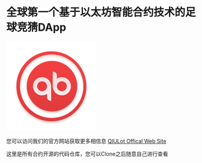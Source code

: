 # 全球第一个基于以太坊智能合约技术的足球竞猜DApp
![QIULot Logo](https://github.com/qiulot/visual/raw/master/238_238.png "球乐QIULot")




您可以访问我们的官方网站获取更多相信息
[QIULot Offical Web Site](https://www.qiulot.io "球乐官方网站")

这里是所有合约开源的代码仓库，您可以Clone之后随意自己进行查看
